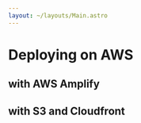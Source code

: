 ```yaml
---
layout: ~/layouts/Main.astro
---
```


# Deploying on AWS 

## with AWS Amplify

## with S3 and Cloudfront